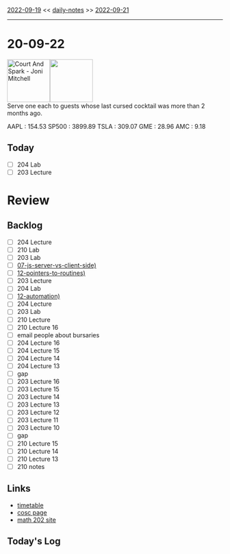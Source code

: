[2022-09-19](daily_notes/2022-09-19) << [daily-notes](notes/daily-notes.md) >> [2022-09-21](daily_notes/2022-09-21)

---
# 20-09-22
<a href='spotify:album:2akjxkzFolkeV72Yyv5KrM'><img src='https://i.scdn.co/image/34c0135e46266d207bf11c5bc10d215f8a07aff2' alt='Court And Spark - Joni Mitchell' height=100></a><img src='https://imgs.xkcd.com/comics/cursed_mrna_cocktail.png' height=100>
<br>Serve one each to guests whose last cursed cocktail was more than 2 months ago.

AAPL : 154.53 
SP500 : 3899.89 
TSLA : 309.07
GME : 28.96
AMC : 9.18

## Today

- [ ] 204 Lab
- [ ] 203 Lecture

# Review


## Backlog
- [ ] 204 Lecture
- [ ] 210 Lab
- [ ] 203 Lab
- [ ] [07-js-server-vs-client-side)](notes/07-js-server-vs-client-side.md)
- [ ] [12-pointers-to-routines)](notes/12-pointers-to-routines.md)
- [ ] 203 Lecture
- [ ] 204 Lab
- [ ] [12-automation)](notes/12-automation.md)
- [ ] 204 Lecture
- [ ] 203 Lab
- [ ] 210 Lecture
- [ ] 210 Lecture 16
- [ ] email people about bursaries
- [ ] 204 Lecture 16
- [ ] 204 Lecture 15
- [ ] 204 Lecture 14
- [ ] 204 Lecture 13
- [ ] gap
- [ ] 203 Lecture 16
- [ ] 203 Lecture 15
- [ ] 203 Lecture 14
- [ ] 203 Lecture 13
- [ ] 203 Lecture 12
- [ ] 203 Lecture 11
- [ ] 203 Lecture 10
- [ ] gap
- [ ] 210 Lecture 15
- [ ] 210 Lecture 14
- [ ] 210 Lecture 13
- [ ] 210 notes

## Links
- [timetable](https://i.imgur.com/9ghbvAG.png)
- [cosc page](https://cosc203.cspages.otago.ac.nz)
- [math 202 site](https://www.maths.otago.ac.nz/?resOLAF)

## Today's Log